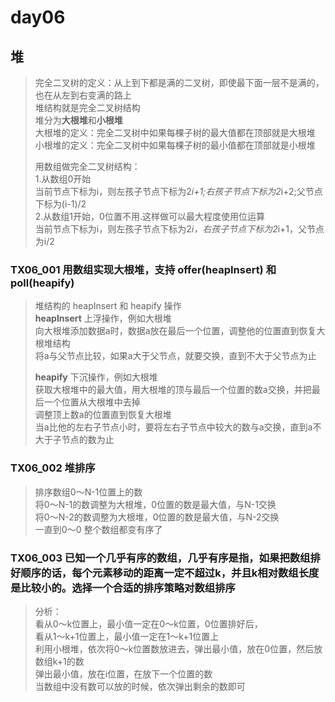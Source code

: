 # day06

## 堆
> 完全二叉树的定义：从上到下都是满的二叉树，即使最下面一层不是满的，也在从左到右变满的路上    
> 堆结构就是完全二叉树结构   
> 堆分为**大根堆**和**小根堆**   
> 大根堆的定义：完全二叉树中如果每棵子树的最大值都在顶部就是大根堆   
> 小根堆的定义：完全二叉树中如果每棵子树的最小值都在顶部就是小根堆
>
> 用数组做完全二叉树结构：    
> 1.从数组0开始   
> 当前节点下标为i，则左孩子节点下标为2*i+1;右孩子节点下标为2*i+2;父节点下标为(i-1)/2     
> 2.从数组1开始，0位置不用.这样做可以最大程度使用位运算    
> 当前节点下标为i，则左孩子节点下标为2*i，右孩子节点下标为2*i+1，父节点为i/2

### TX06_001 用数组实现大根堆，支持 offer(heapInsert) 和 poll(heapify)
> 堆结构的 heapInsert 和 heapify 操作    
> **heapInsert** 上浮操作，例如大根堆   
> 向大根堆添加数据a时，数据a放在最后一个位置，调整他的位置直到恢复大根堆结构    
> 将a与父节点比较，如果a大于父节点，就要交换，直到不大于父节点为止
>
> **heapify** 下沉操作，例如大根堆   
> 获取大根堆中的最大值，用大根堆的顶与最后一个位置的数a交换，并把最后一个位置从大根堆中去掉    
> 调整顶上数a的位置直到恢复大根堆    
> 当a比他的左右子节点小时，要将左右子节点中较大的数与a交换，直到a不大于子节点的数为止

### TX06_002 堆排序
> 排序数组0～N-1位置上的数    
> 将0～N-1的数调整为大根堆，0位置的数是最大值，与N-1交换    
> 将0～N-2的数调整为大根堆，0位置的数是最大值，与N-2交换    
> 一直到0～0 整个数组都变有序了    

### TX06_003 已知一个几乎有序的数组，几乎有序是指，如果把数组排好顺序的话，每个元素移动的距离一定不超过k，并且k相对数组长度是比较小的。选择一个合适的排序策略对数组排序   
> 分析：    
> 看从0～k位置上，最小值一定在0～k位置，0位置排好后，    
> 看从1～k+1位置上，最小值一定在1～k+1位置上    
> 利用小根堆，依次将0～k位置数放进去，弹出最小值，放在0位置，然后放数组k+1的数   
> 弹出最小值，放在i位置，在放下一个位置的数    
> 当数组中没有数可以放的时候，依次弹出剩余的数即可